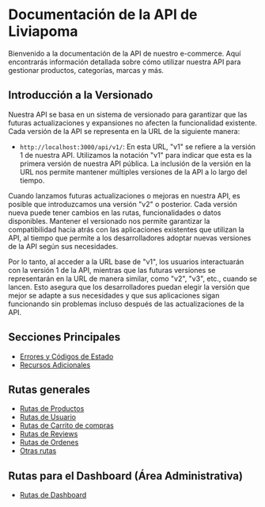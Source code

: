 # Documentación de la API de Liviapoma

Bienvenido a la documentación de la API de nuestro e-commerce. Aquí encontrarás información detallada sobre cómo utilizar nuestra API para gestionar productos, categorías, marcas y más.

## Introducción a la Versionado

Nuestra API se basa en un sistema de versionado para garantizar que las futuras actualizaciones y expansiones no afecten la funcionalidad existente. Cada versión de la API se representa en la URL de la siguiente manera:

- `http://localhost:3000/api/v1/`: En esta URL, "v1" se refiere a la versión 1 de nuestra API. Utilizamos la notación "v1" para indicar que esta es la primera versión de nuestra API pública. La inclusión de la versión en la URL nos permite mantener múltiples versiones de la API a lo largo del tiempo.

Cuando lanzamos futuras actualizaciones o mejoras en nuestra API, es posible que introduzcamos una versión "v2" o posterior. Cada versión nueva puede tener cambios en las rutas, funcionalidades o datos disponibles. Mantener el versionado nos permite garantizar la compatibilidad hacia atrás con las aplicaciones existentes que utilizan la API, al tiempo que permite a los desarrolladores adoptar nuevas versiones de la API según sus necesidades.

Por lo tanto, al acceder a la URL base de "v1", los usuarios interactuarán con la versión 1 de la API, mientras que las futuras versiones se representarán en la URL de manera similar, como "v2", "v3", etc., cuando se lancen. Esto asegura que los desarrolladores puedan elegir la versión que mejor se adapte a sus necesidades y que sus aplicaciones sigan funcionando sin problemas incluso después de las actualizaciones de la API.

## Secciones Principales

- [Errores y Códigos de Estado](errors.md)
- [Recursos Adicionales](resources.md)

## Rutas generales

- [Rutas de Productos](products.md)
- [Rutas de Usuario](user.md)
- [Rutas de Carrito de compras](cart.md)
- [Rutas de Reviews](reviews.md)
- [Rutas de Ordenes](orders.md)
- [Otras rutas](other.md)

## Rutas para el Dashboard (Área Administrativa)

- [Rutas de Dashboard](dashboard.md)
